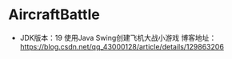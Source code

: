 # AircraftBattle
 * JDK版本：19
 使用Java Swing创建飞机大战小游戏
 博客地址：https://blog.csdn.net/qq_43000128/article/details/129863206
